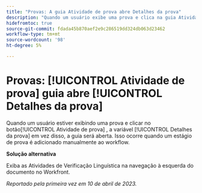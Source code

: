 ```yaml
---
title: "Provas: A guia Atividade de prova abre Detalhes da prova"
description: "Quando um usuário exibe uma prova e clica na guia Atividade de prova , a guia Detalhes da prova é aberta. Isso ocorre quando um estágio de prova é adicionado manualmente ao workflow."
hidefromtoc: true
source-git-commit: fdada45b870aef2e9c286519dd324db063d23462
workflow-type: tm+mt
source-wordcount: '98'
ht-degree: 5%

---
```



# Provas: [!UICONTROL Atividade de prova] guia abre [!UICONTROL Detalhes da prova]

<!--This article is on WF and WFP TOCs-->

Quando um usuário estiver exibindo uma prova e clicar no botão[!UICONTROL Atividade de prova] , a variável [!UICONTROL Detalhes da prova] em vez disso, a guia será aberta. Isso ocorre quando um estágio de prova é adicionado manualmente ao workflow.

**Solução alternativa**

Exiba as Atividades de Verificação Linguística na navegação à esquerda do documento no Workfront.

_Reportado pela primeira vez em 10 de abril de 2023._

